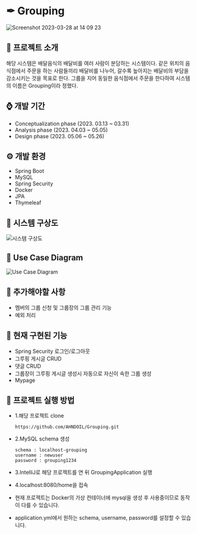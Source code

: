 # ✒ Grouping
![Screenshot 2023-03-28 at 14 09 23](https://github.com/AHNDOIL/Grouping/assets/103185987/bc4f93de-b80a-4e38-9480-bd7430312d81)


## 📢 프로젝트 소개
해당 시스템은 배달음식의 배달비를 여러 사람이 분담하는 시스템이다. 같은 위치의 음식점에서 주문을 하는 사람들끼리 배달비를 나누어, 갈수록 높아지는 배달비의 부담을 감소시키는 것을 목표로 한다. 그룹을 지어 동일한 음식점에서 주문을 한다하여 시스템의 이름은 Grouping이라 정했다. 


## ⌚ 개발 기간
- Conceptualization phase (2023. 03.13 ~ 03.31)
- Analysis phase (2023. 04.03 ~ 05.05)
- Design phase  (2023. 05.06 ~ 05.26)


## ⚙ 개발 환경
- Spring Boot
- MySQL
- Spring Security
- Docker
- JPA
- Thymeleaf


## 📌 시스템 구상도
![시스템 구상도](https://github.com/AHNDOIL/Grouping/assets/103185987/b175beef-4ff7-49c6-921f-aa7fa76f3147)

## 📌 Use Case Diagram
![Use Case Diagram](https://github.com/AHNDOIL/Grouping/assets/103185987/1787ad15-df93-41df-b135-ea50ded0731e)

## 📌 추가해야할 사항
- 멤버의 그룹 신청 및 그룹장의 그룹 관리 기능
- 예외 처리

## 📌 현재 구현된 기능
- Spring Security 로그인/로그아웃
- 그루핑 게시글 CRUD
- 댓글 CRUD
- 그룹장이 그루핑 게시글 생성시 자동으로 자신이 속한 그룹 생성
- Mypage
  

## 📌 프로젝트 실행 방법
- 1.해당 프로젝트 clone
  ```
  https://github.com/AHNDOIL/Grouping.git
  ```
- 2.MySQL schema 생성
  ```
  schema : localhost-grouping
  username : newuser
  password : grouping1234
  ```
- 3.IntelliJ로 해당 프로젝트를 연 뒤 GroupingApplication 실행
- 4.localhost:8080/home을 접속

- 현재 프로젝트는 Docker의 가상 컨테이너에 mysql을 생성 후 사용중이므로 동작이 다를 수 있습니다.
- application.yml에서 원하는 schema, username, password를 설정할 수 있습니다.


